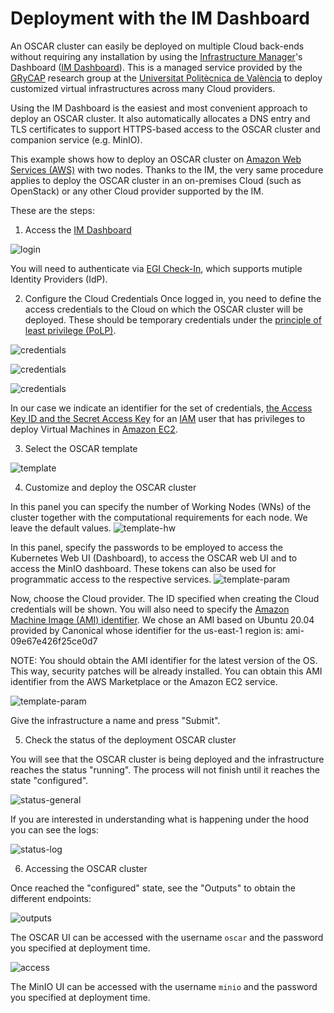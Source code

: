 # Deployment with the IM Dashboard

An OSCAR cluster can easily be deployed on multiple Cloud back-ends without requiring any installation by using the [Infrastructure Manager](https://www.grycap.upv.es/im)'s Dashboard ([IM Dashboard](https://appsgrycap.i3m.upv.es:31443/im-dashboard/login)). This is a managed service provided by the [GRyCAP](https://www.grycap.upv.es) research group at the [Universitat Politècnica de València](https://www.upv.es) to deploy customized virtual infrastructures across many Cloud providers. 

Using the IM Dashboard is the easiest and most convenient approach to deploy an OSCAR cluster. It also automatically allocates a DNS entry and TLS certificates to support HTTPS-based access to the OSCAR cluster and companion service (e.g. MinIO).

This example shows how to deploy an OSCAR cluster on [Amazon Web Services (AWS)](https://aws.amazon.com) with two nodes. Thanks to the IM, the very same procedure applies to deploy the OSCAR cluster in an on-premises Cloud (such as OpenStack) or any other Cloud provider supported by the IM.

These are the steps:

1. Access the [IM Dashboard](https://appsgrycap.i3m.upv.es:31443/im-dashboard/login)

![login](images/im-dashboard/im-dashboard-00.png)

You will need to authenticate via [EGI Check-In](https://www.egi.eu/services/check-in/), which supports mutiple Identity Providers (IdP). 

2. Configure the Cloud Credentials
Once logged in, you need to define the access credentials to the Cloud on which the OSCAR cluster will be deployed. These should be temporary credentials under the [principle of least privilege (PoLP)](https://searchsecurity.techtarget.com/definition/principle-of-least-privilege-POLP).

![credentials](images/im-dashboard/im-dashboard-00-2.png)

![credentials](images/im-dashboard/im-dashboard-00-3.png)

![credentials](images/im-dashboard/im-dashboard-00-4.png)

In our case we indicate an identifier for the set of credentials, [the Access Key ID and the Secret Access Key](https://docs.aws.amazon.com/general/latest/gr/aws-sec-cred-types.html) for an [IAM](https://aws.amazon.com/iam/) user that has privileges to deploy Virtual Machines in [Amazon EC2](https://aws.amazon.com/ec2). 

3. Select the OSCAR template

![template](images/im-dashboard/im-dashboard-01.png)

4. Customize and deploy the OSCAR cluster

In this panel you can specify the number of Working Nodes (WNs) of the cluster together with the computational requirements for each node. We leave the default values.
![template-hw](images/im-dashboard/im-dashboard-02.png)

In this panel, specify the passwords to be employed to access the Kubernetes Web UI (Dashboard), to access the OSCAR web UI and to access the MinIO dashboard. These tokens can also be used for programmatic access to the respective services.
![template-param](images/im-dashboard/im-dashboard-03.png)

Now, choose the Cloud provider. The ID specified when creating the Cloud credentials will be shown.
You will also need to specify the [Amazon Machine Image (AMI) identifier](https://docs.aws.amazon.com/AWSEC2/latest/UserGuide/AMIs.html). We chose an AMI based on Ubuntu 20.04 provided by Canonical whose identifier for the us-east-1 region is: ami-09e67e426f25ce0d7

NOTE: You should obtain the AMI identifier for the latest version of the OS. This way, security patches will be already installed. You can obtain this AMI identifier from the AWS Marketplace or the Amazon EC2 service. 


![template-param](images/im-dashboard/im-dashboard-04.png)

Give the infrastructure a name and press "Submit".

5. Check the status of the deployment OSCAR cluster

You will see that the OSCAR cluster is being deployed and the infrastructure reaches the status "running". The process will not finish until it reaches the state "configured".

![status-general](images/im-dashboard/im-dashboard-05.png)

If you are interested in understanding what is happening under the hood you can see the logs:

![status-log](images/im-dashboard/im-dashboard-06.png)

6. Accessing the OSCAR cluster

Once reached the "configured" state, see the "Outputs" to obtain the different endpoints:

![outputs](images/im-dashboard/im-dashboard-07.png)

The OSCAR UI can be accessed with the username ``oscar`` and the password you specified at deployment time.

![access](images/im-dashboard/im-dashboard-08.png)

The MinIO UI can be accessed with the username ``minio`` and the password you specified at deployment time.